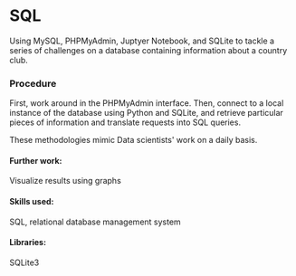 # SQL
Using MySQL, PHPMyAdmin, Juptyer Notebook, and SQLite to tackle a series of challenges on a database containing information about a country club.

### Procedure
First, work around in the PHPMyAdmin interface. Then, connect to a local instance of the database using Python and SQLite, and retrieve particular pieces of information and translate requests into SQL queries. 

These methodologies mimic Data scientists' work on a daily basis. 


#### Further work:
Visualize results using graphs

#### Skills used:
SQL, relational database management system

#### Libraries:
SQLite3
